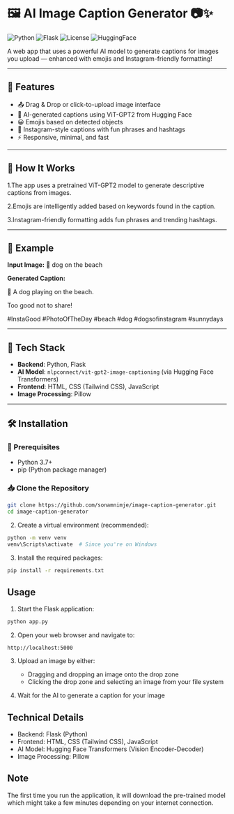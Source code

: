 # 🖼️ AI Image Caption Generator 📷✨

![Python](https://img.shields.io/badge/Python-3.7%2B-blue.svg)
![Flask](https://img.shields.io/badge/Flask-2.0.1-lightgrey)
![License](https://img.shields.io/badge/License-MIT-green)
![HuggingFace](https://img.shields.io/badge/Model-vitagpt2-yellow)

A web app that uses a powerful AI model to generate captions for images you upload — enhanced with emojis and Instagram-friendly formatting!

---

## 🚀 Features

- 📤 Drag & Drop or click-to-upload image interface
- 🤖 AI-generated captions using ViT-GPT2 from Hugging Face
- 😀 Emojis based on detected objects
- 📱 Instagram-style captions with fun phrases and hashtags
- ⚡ Responsive, minimal, and fast

 ---

## 🧠 How It Works

1.The app uses a pretrained ViT-GPT2 model to generate descriptive captions from images.

2.Emojis are intelligently added based on keywords found in the caption.

3.Instagram-friendly formatting adds fun phrases and trending hashtags.

-----

## 📝 Example

**Input Image:** 🐶 dog on the beach

**Generated Caption:**

🐶 A dog playing on the beach.

Too good not to share!

#InstaGood #PhotoOfTheDay #beach #dog #dogsofinstagram #sunnydays

----

## 🧰 Tech Stack

- **Backend**: Python, Flask
- **AI Model**: `nlpconnect/vit-gpt2-image-captioning` (via Hugging Face Transformers)
- **Frontend**: HTML, CSS (Tailwind CSS), JavaScript
- **Image Processing**: Pillow

---

## 🛠️ Installation

### 🔗 Prerequisites
- Python 3.7+
- pip (Python package manager)

### 📥 Clone the Repository

```bash
git clone https://github.com/sonamnimje/image-caption-generator.git
cd image-caption-generator

```

2. Create a virtual environment (recommended):
```bash
python -m venv venv
venv\Scripts\activate  # Since you're on Windows
```

3. Install the required packages:
```bash
pip install -r requirements.txt
```

## Usage

1. Start the Flask application:
```bash
python app.py
```

2. Open your web browser and navigate to:
```
http://localhost:5000
```

3. Upload an image by either:
   - Dragging and dropping an image onto the drop zone
   - Clicking the drop zone and selecting an image from your file system

4. Wait for the AI to generate a caption for your image

## Technical Details

- Backend: Flask (Python)
- Frontend: HTML, CSS (Tailwind CSS), JavaScript
- AI Model: Hugging Face Transformers (Vision Encoder-Decoder)
- Image Processing: Pillow

## Note

The first time you run the application, it will download the pre-trained model which might take a few minutes depending on your internet connection. 


